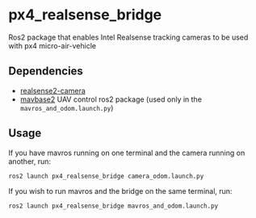 # px4_realsense_bridge
Ros2 package that enables Intel Realsense tracking cameras to be used with px4 micro-air-vehicle

## Dependencies
* [realsense2-camera](https://github.com/IntelRealSense/realsense-ros)
* [mavbase2](https://github.com/SkyRats/mavbase2) UAV control ros2 package (used only in the ```mavros_and_odom.launch.py```)


## Usage
If you have mavros running on one terminal and the camera running on another, run:

```ros2 launch px4_realsense_bridge camera_odom.launch.py```

If you wish to run mavros and the bridge on the same terminal, run:

```ros2 launch px4_realsense_bridge mavros_and_odom.launch.py```
